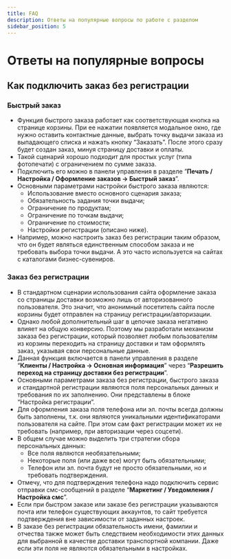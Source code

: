 ```yaml
---
title: FAQ
description: Ответы на популярные вопросы по работе с разделом
sidebar_position: 5
---
```


# Ответы на популярные вопросы

## Как подключить заказ без регистрации
### Быстрый заказ
* Функция быстрого заказа работает как соответствующая кнопка на странице корзины. При ее нажатии появляется модальное окно, где нужно оставить контактные данные, выбрать точку выдачи заказа из выпадающего списка и нажать кнопку “Заказать”. После этого сразу будет создан заказ, минуя страницу доставки и оплаты. 
* Такой сценарий хорошо подходит для простых услуг (типа фотопечати) с ограничением по сумме заказа.
* Подключить его можно в панели управления в разделе ”__Печать / Настройка / Оформление заказов → Быстрый заказ__”.
* Основными параметрами настройки быстрого заказа являются:
    + Использование вместо основного сценария заказа;
    + Обязательность задания точки выдачи;
    + Ограничение по продуктам;
    + Ограничение по точкам выдачи;
    + Ограничение по стоимости;
    + Настройки регистрации (описано ниже).
* Например, можно настроить заказ без регистрации таким образом, что он будет являться единственным способом заказа и не требовать выбора точки выдачи. А это часто используется на сайтах с каталогами бизнес-сувениров.

### Заказ без регистрации
* В стандартном сценарии использования сайта оформление заказа со страницы доставки возможно лишь от авторизованного пользователя. Это значит, что анонимный посетитель сайта после корзины будет отправлен на страницу регистрации/авторизации.
* Однако любой дополнительный шаг в цепочке заказа негативно влияет на общую конверсию. Поэтому мы разработали механизм заказа без регистрации, который позволяет любым пользователям из корзины переходить на страницу доставки и там оформлять заказ, указывая свои персональные данные.
* Данная функция включается в панели управления в разделе “__Клиенты / Настройка → Основная информация__” через “__Разрешить переход на страницу доставки без регистрации__”.
* Основными параметрами заказа без регистрации, быстрого заказа и стандартной регистрации являются поля персональных данных и требования по их заполнению. Они представлены в блоке “Настройка регистрации”.
* Для оформления заказа поля телефона или эл. почты всегда должны быть заполнены, т.к. они являются уникальными идентификаторами пользователя на сайте. При этом сам факт регистрации может их не требовать (например, при авторизации через соцсети).
* В общем случае можно выделить три стратегии сбора персональных данных:
    + Все поля являются необязательными;
    + Некоторые поля (или даже все) могут быть обязательными;
    + Телефон или эл. почта будут не просто обязательными, но и требовать подтверждения.
* Отмечу, что для подтверждения телефона надо подключить сервис отправки смс-сообщений  в разделе “__Маркетинг / Уведомления / Настройка смс__”.
* Если при быстром заказе или заказе без регистрации указываются почта или телефон существующих аккаунтов, то сайт требуется подтверждения вне зависимости от заданных настроек.
* В заказе без регистрации обязательность имени, фамилии и отчества также может быть следствием необходимости этих данных для выбранной в качестве доставки транспортной компании. Даже если эти поля не являются обязательными в настройках.
